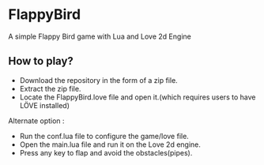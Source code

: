 # FlappyBird
A simple Flappy Bird game with Lua and Love 2d Engine
## How to play?
- Download the repository in the form of a zip file.
- Extract the zip file.
- Locate the FlappyBird.love file and open it.(which requires users to have LÖVE installed)

Alternate option :
- Run the conf.lua file to configure the game/love file.
- Open the main.lua file and run it on the Love 2d engine.
- Press any key to flap and avoid the obstacles(pipes).
